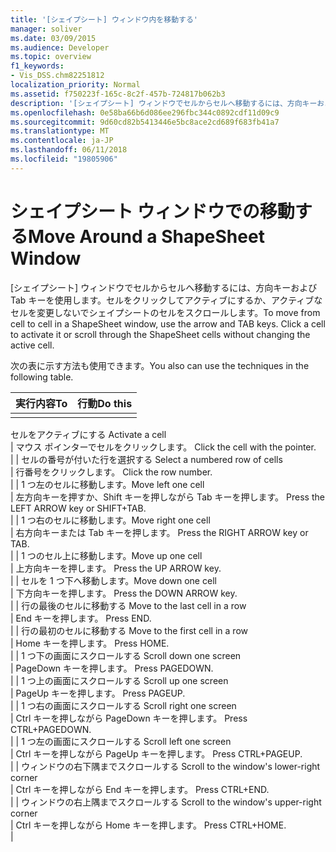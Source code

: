 ```yaml
---
title: '[シェイプシート] ウィンドウ内を移動する'
manager: soliver
ms.date: 03/09/2015
ms.audience: Developer
ms.topic: overview
f1_keywords:
- Vis_DSS.chm82251812
localization_priority: Normal
ms.assetid: f750223f-165c-8c2f-457b-724817b062b3
description: '[シェイプシート] ウィンドウでセルからセルへ移動するには、方向キーおよび Tab キーを使用します。セルをクリックしてアクティブにするか、アクティブなセルを変更しないでシェイプシートのセルをスクロールします。'
ms.openlocfilehash: 0e58ba66b6d086ee296fbc344c0892cdf11d09c9
ms.sourcegitcommit: 9d60cd82b5413446e5bc8ace2cd689f683fb41a7
ms.translationtype: MT
ms.contentlocale: ja-JP
ms.lasthandoff: 06/11/2018
ms.locfileid: "19805906"
---
```

# <a name="move-around-a-shapesheet-window"></a><span data-ttu-id="fc287-104">シェイプシート ウィンドウでの移動する</span><span class="sxs-lookup"><span data-stu-id="fc287-104">Move Around a ShapeSheet Window</span></span>

<span data-ttu-id="fc287-p102">[シェイプシート] ウィンドウでセルからセルへ移動するには、方向キーおよび Tab キーを使用します。セルをクリックしてアクティブにするか、アクティブなセルを変更しないでシェイプシートのセルをスクロールします。</span><span class="sxs-lookup"><span data-stu-id="fc287-p102">To move from cell to cell in a ShapeSheet window, use the arrow and TAB keys. Click a cell to activate it or scroll through the ShapeSheet cells without changing the active cell.</span></span>
  
<span data-ttu-id="fc287-107">次の表に示す方法も使用できます。</span><span class="sxs-lookup"><span data-stu-id="fc287-107">You also can use the techniques in the following table.</span></span>
  
|<span data-ttu-id="fc287-108">**実行内容**</span><span class="sxs-lookup"><span data-stu-id="fc287-108">**To**</span></span>|<span data-ttu-id="fc287-109">**行動**</span><span class="sxs-lookup"><span data-stu-id="fc287-109">**Do this**</span></span>|
|:-----|:-----|
| <span data-ttu-id="fc287-110"> 
セルをアクティブにする 
</span><span class="sxs-lookup"><span data-stu-id="fc287-110">Activate a cell</span></span>  <br/> | <span data-ttu-id="fc287-111"> 
マウス ポインターでセルをクリックします。 
</span><span class="sxs-lookup"><span data-stu-id="fc287-111">Click the cell with the pointer.</span></span>  <br/> |
| <span data-ttu-id="fc287-112"> 
セルの番号が付いた行を選択する 
</span><span class="sxs-lookup"><span data-stu-id="fc287-112">Select a numbered row of cells</span></span>  <br/> | <span data-ttu-id="fc287-113"> 
行番号をクリックします。 
</span><span class="sxs-lookup"><span data-stu-id="fc287-113">Click the row number.</span></span>  <br/> |
| <span data-ttu-id="fc287-114">1 つ左のセルに移動します。</span><span class="sxs-lookup"><span data-stu-id="fc287-114">Move left one cell</span></span>  <br/> | <span data-ttu-id="fc287-115"> 
左方向キーを押すか、Shift キーを押しながら Tab キーを押します。 
</span><span class="sxs-lookup"><span data-stu-id="fc287-115">Press the LEFT ARROW key or SHIFT+TAB.</span></span>  <br/> |
| <span data-ttu-id="fc287-116">1 つ右のセルに移動します。</span><span class="sxs-lookup"><span data-stu-id="fc287-116">Move right one cell</span></span>  <br/> | <span data-ttu-id="fc287-117"> 
右方向キーまたは Tab キーを押します。 
</span><span class="sxs-lookup"><span data-stu-id="fc287-117">Press the RIGHT ARROW key or TAB.</span></span>  <br/> |
| <span data-ttu-id="fc287-118">1 つのセル上に移動します。</span><span class="sxs-lookup"><span data-stu-id="fc287-118">Move up one cell</span></span>  <br/> | <span data-ttu-id="fc287-119"> 
上方向キーを押します。 
</span><span class="sxs-lookup"><span data-stu-id="fc287-119">Press the UP ARROW key.</span></span>  <br/> |
| <span data-ttu-id="fc287-120">セルを 1 つ下へ移動します。</span><span class="sxs-lookup"><span data-stu-id="fc287-120">Move down one cell</span></span>  <br/> | <span data-ttu-id="fc287-121"> 
下方向キーを押します。 
</span><span class="sxs-lookup"><span data-stu-id="fc287-121">Press the DOWN ARROW key.</span></span>  <br/> |
| <span data-ttu-id="fc287-122"> 
行の最後のセルに移動する 
</span><span class="sxs-lookup"><span data-stu-id="fc287-122">Move to the last cell in a row</span></span>  <br/> | <span data-ttu-id="fc287-123"> 
End キーを押します。 
</span><span class="sxs-lookup"><span data-stu-id="fc287-123">Press END.</span></span>  <br/> |
| <span data-ttu-id="fc287-124"> 
行の最初のセルに移動する
</span><span class="sxs-lookup"><span data-stu-id="fc287-124">Move to the first cell in a row</span></span>  <br/> | <span data-ttu-id="fc287-125"> 
Home キーを押します。 
</span><span class="sxs-lookup"><span data-stu-id="fc287-125">Press HOME.</span></span>  <br/> |
| <span data-ttu-id="fc287-126"> 
1 つ下の画面にスクロールする
</span><span class="sxs-lookup"><span data-stu-id="fc287-126">Scroll down one screen</span></span>  <br/> | <span data-ttu-id="fc287-127"> 
PageDown キーを押します。 
</span><span class="sxs-lookup"><span data-stu-id="fc287-127">Press PAGEDOWN.</span></span>  <br/> |
| <span data-ttu-id="fc287-128"> 
1 つ上の画面にスクロールする 
</span><span class="sxs-lookup"><span data-stu-id="fc287-128">Scroll up one screen</span></span>  <br/> | <span data-ttu-id="fc287-129"> 
PageUp キーを押します。 
</span><span class="sxs-lookup"><span data-stu-id="fc287-129">Press PAGEUP.</span></span>  <br/> |
| <span data-ttu-id="fc287-130"> 
1 つ右の画面にスクロールする 
</span><span class="sxs-lookup"><span data-stu-id="fc287-130">Scroll right one screen</span></span>  <br/> | <span data-ttu-id="fc287-131"> 
Ctrl キーを押しながら PageDown キーを押します。 
</span><span class="sxs-lookup"><span data-stu-id="fc287-131">Press CTRL+PAGEDOWN.</span></span>  <br/> |
| <span data-ttu-id="fc287-132"> 
1 つ左の画面にスクロールする 
</span><span class="sxs-lookup"><span data-stu-id="fc287-132">Scroll left one screen</span></span>  <br/> | <span data-ttu-id="fc287-133"> 
Ctrl キーを押しながら PageUp キーを押します。 
</span><span class="sxs-lookup"><span data-stu-id="fc287-133">Press CTRL+PAGEUP.</span></span>  <br/> |
| <span data-ttu-id="fc287-134"> 
ウィンドウの右下隅までスクロールする 
</span><span class="sxs-lookup"><span data-stu-id="fc287-134">Scroll to the window's lower-right corner</span></span>  <br/> | <span data-ttu-id="fc287-135"> 
Ctrl キーを押しながら End キーを押します。 
</span><span class="sxs-lookup"><span data-stu-id="fc287-135">Press CTRL+END.</span></span>  <br/> |
| <span data-ttu-id="fc287-136"> 
ウィンドウの右上隅までスクロールする 
</span><span class="sxs-lookup"><span data-stu-id="fc287-136">Scroll to the window's upper-right corner</span></span>  <br/> | <span data-ttu-id="fc287-137"> 
Ctrl キーを押しながら Home キーを押します。 
</span><span class="sxs-lookup"><span data-stu-id="fc287-137">Press CTRL+HOME.</span></span>  <br/> |
   

